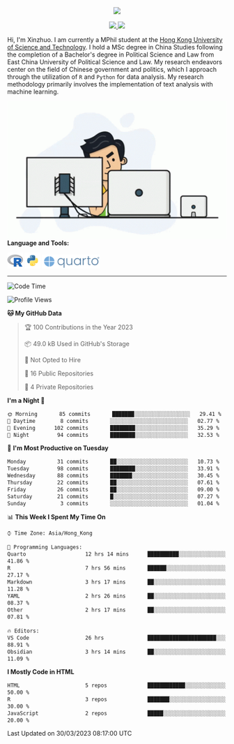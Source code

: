 <div align='center'>
<img src='https://readme-typing-svg.herokuapp.com?font=ubuntu&color=4d3900&center=true&lines=HKUST+Mphil+in+SOSC;Focus+on+China;Code+for+PoliSci'/>
</div>


<p align='center'>
 <a href='https://www.linkedin.com/in/xinzhuo-huang-5161011ba/' target='_blank'>
        <img src='https://img.shields.io/badge/linkedin%20-%230077B5.svg?&style=for-the-badge&logo=linkedin&logoColor=white'/>
    </a>
 <a href='https://twitter.com/HsinchoH' target='_blank'>
        <img src='https://img.shields.io/badge/Twitter-1DA1F2?style=for-the-badge&logo=twitter&logoColor=white'/>
    </a>
    </p>
    
Hi, I'm Xinzhuo. I am currently a MPhil student at the [Hong Kong University of Science and Technology](https://sosc.hkust.edu.hk/node/613). I hold a MSc degree in China Studies following the completion of a Bachelor's degree in Political Science and Law from East China University of Political Science and Law. My research endeavors center on the field of Chinese government and politics, which I approach through the utilization of `R` and `Python` for data analysis. My research methodology primarily involves the implementation of text analysis with machine learning.




<img align='right' src="https://github.com/xinzhuohkust/xinzhuohkust/blob/main/programmer.gif" width="590">




**Language and Tools:**  

<code><img height="36" src="https://raw.githubusercontent.com/github/explore/80688e429a7d4ef2fca1e82350fe8e3517d3494d/topics/r/r.png"></code>
<code><img height="36" src="https://raw.githubusercontent.com/github/explore/80688e429a7d4ef2fca1e82350fe8e3517d3494d/topics/python/python.png"></code>
<code><img height="32" src="https://github.com/quarto-dev/quarto-r/blob/main/man/figures/quarto.png"></code>

---
<!--START_SECTION:waka-->
![Code Time](http://img.shields.io/badge/Code%20Time-251%20hrs%2025%20mins-blue)

![Profile Views](http://img.shields.io/badge/Profile%20Views-44-blue)

**🐱 My GitHub Data** 

> 🏆 100 Contributions in the Year 2023
 > 
> 📦 49.0 kB Used in GitHub's Storage 
 > 
> 🚫 Not Opted to Hire
 > 
> 📜 16 Public Repositories 
 > 
> 🔑 4 Private Repositories  
 > 
**I'm a Night 🦉** 

```text
🌞 Morning       85 commits       ███████░░░░░░░░░░░░░░░░░░   29.41 % 
🌆 Daytime        8 commits       ░░░░░░░░░░░░░░░░░░░░░░░░░   02.77 % 
🌃 Evening      102 commits       ████████░░░░░░░░░░░░░░░░░   35.29 % 
🌙 Night         94 commits       ████████░░░░░░░░░░░░░░░░░   32.53 % 

```
📅 **I'm Most Productive on Tuesday** 

```text
Monday          31 commits       ██░░░░░░░░░░░░░░░░░░░░░░░   10.73 % 
Tuesday         98 commits       ████████░░░░░░░░░░░░░░░░░   33.91 % 
Wednesday       88 commits       ███████░░░░░░░░░░░░░░░░░░   30.45 % 
Thursday        22 commits       ██░░░░░░░░░░░░░░░░░░░░░░░   07.61 % 
Friday          26 commits       ██░░░░░░░░░░░░░░░░░░░░░░░   09.00 % 
Saturday        21 commits       █░░░░░░░░░░░░░░░░░░░░░░░░   07.27 % 
Sunday           3 commits       ░░░░░░░░░░░░░░░░░░░░░░░░░   01.04 % 

```


📊 **This Week I Spent My Time On** 

```text
⌚︎ Time Zone: Asia/Hong_Kong

💬 Programming Languages: 
Quarto                   12 hrs 14 mins      ██████████░░░░░░░░░░░░░░░   41.86 % 
R                        7 hrs 56 mins       ██████░░░░░░░░░░░░░░░░░░░   27.17 % 
Markdown                 3 hrs 17 mins       ██░░░░░░░░░░░░░░░░░░░░░░░   11.28 % 
YAML                     2 hrs 26 mins       ██░░░░░░░░░░░░░░░░░░░░░░░   08.37 % 
Other                    2 hrs 17 mins       ██░░░░░░░░░░░░░░░░░░░░░░░   07.81 % 

🔥 Editors: 
VS Code                  26 hrs              ██████████████████████░░░   88.91 % 
Obsidian                 3 hrs 14 mins       ██░░░░░░░░░░░░░░░░░░░░░░░   11.09 % 

```

**I Mostly Code in HTML** 

```text
HTML                     5 repos             ████████████░░░░░░░░░░░░░   50.00 % 
R                        3 repos             ███████░░░░░░░░░░░░░░░░░░   30.00 % 
JavaScript               2 repos             █████░░░░░░░░░░░░░░░░░░░░   20.00 % 

```



 Last Updated on 30/03/2023 08:17:00 UTC
<!--END_SECTION:waka-->
    
    
    
    
    
    
    
    
